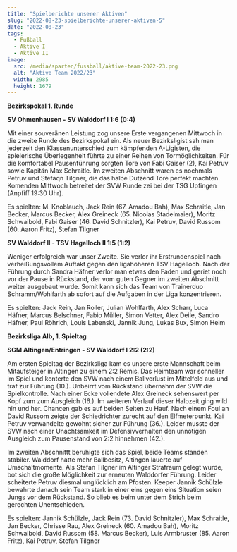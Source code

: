 ```yaml
---
title: "Spielberichte unserer Aktiven"
slug: "2022-08-23-spielberichte-unserer-aktiven-5"
date: "2022-08-23"
tags:
  - Fußball
  - Aktive I
  - Aktive II
image:
  src: /media/sparten/fussball/aktive-team-2022-23.png
  alt: "Aktive Team 2022/23"
  width: 2985
  height: 1679 
---
```

**Bezirkspokal 1. Runde**


**SV Ohmenhausen - SV Walddorf I 1:6 (0:4)**


Mit einer souveränen Leistung zog unsere Erste vergangenen Mittwoch in die zweite Runde des Bezirkspokal ein. Als neuer Bezirksligist sah man jederzeit den Klassenunterschied zum kämpfenden A-Ligisten, die spielerische Überlegenheit führte zu einer Reihen von Tormöglichkeiten. Für die komfortabel Pausenführung sorgten Tore von Fabi Gaiser (2), Kai Petruv sowie Kapitän Max Schraitle. Im zweiten Abschnitt waren es nochmals Petruv und Stefaqn Tilgner, die das halbe Dutzend Tore perfekt machten. Komenden MIttwoch betreitet der SVW Runde zei bei der TSG Upfingen (Anpfiff 19:30 Uhr).


Es spielten: M. Knoblauch, Jack Rein (67. Amadou Bah), Max Schraitle, Jan Becker, Marcus Becker, Alex Greineck (65. Nicolas Stadelmaier), Moritz Schwaibold, Fabi Gaiser (46. David Schnitzler), Kai Petruv, David Russom (60. Aaron Fritz), Stefan Tilgner


**SV Walddorf II - TSV Hagelloch II 1:5 (1:2)**


Weniger erfolgreich war unser Zweite. Sie verlor ihr Erstrundenspiel nach verheißungsvollem Auftakt gegen den ligahöheren TSV Hagelloch. Nach der Führung durch Sandra Häfner verlor man etwas den Faden und geriet noch vor der Pause in Rückstand, der vom guten Gegner im zweiten Abschnitt weiter ausgebaut wurde. Somit kann sich das Team von Trainerduo Schramm/Wohlfarth ab sofort auf die Aufgaben in der Liga konzentrieren.


Es spielten: Jack Rein, Jan Roller, Julian Wohlfarth, Alex Scharr, Luca Häfner, Marcus Belschner, Fabio Müller, Simon Vetter, Alex Deile, Sandro Häfner, Paul Röhrich, Louis Labenski, Jannik Jung, Lukas Bux, Simon Heim



**Bezirksliga Alb, 1. Spieltag**


**SGM Altingen/Entringen - SV Walddorf I 2:2 (2:2)**


Am ersten Spieltag der Bezirksliga kam es unsere erste Mannschaft beim Mitaufsteiger in Altingen zu einem 2:2 Remis. Das Heimteam war schneller im Spiel und konterte den SVW nach einem Ballverlust im Mittelfeld aus und traf zur Führung (10.). Unbeirrt vom Rückstand übernahm der SVW die Spielkontrolle. Nach einer Ecke vollendete Alex Greineck sehenswert per Kopf zum zum Ausgleich (16.). Im weiteren Verlauf dieser Halbzeit ging wild hin und her. Chancen gab es auf beiden Seiten zu Hauf. Nach einem Foul an David Russom zeigte der Schiedrichter zurecht auf den Elfmeterpunkt. Kai Petruv verwandelte gewohnt sicher zur Führung (36.). Leider musste der SVW nach einer Unachtsamkeit im Defensivverhalten den unnötigen Ausgleich zum Pausenstand von 2:2 hinnehmen (42.).


Im zweiten Abschnittt beruhigte sich das Spiel, beide Teams standen stabiler. Walddorf hatte mehr Ballbesitz, Altingen lauerte auf Umschaltmomente. Als Stefan Tilgner im Altinger Strafraum gelegt wurde, bot sich die große Möglichkeit zur erneuten Walddorfer Führung. Leider scheiterte Petruv diesmal unglücklich am Pfosten. Keeper Jannik Schülzle bewahrte danach sein Team stark in einer eins gegen eins Situation seien Jungs vor dem Rückstand. So blieb es beim unter dem Strich beim gerechten Unentschieden.


Es spielten: Jannik Schülzle, Jack Rein (73. David Schnitzler), Max Schraitle, Jan Becker, Chrisse Rau, Alex Greineck (60. Amadou Bah), Moritz Schwaibold, David Russom (58. Marcus Becker), Luis Armbruster (85. Aaron Fritz), Kai Petruv, Stefan Tilgner
